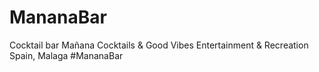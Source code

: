 # MananaBar
Cocktail bar Mañana Cocktails &amp; Good Vibes Entertainment &amp; Recreation Spain, Malaga #MananaBar
